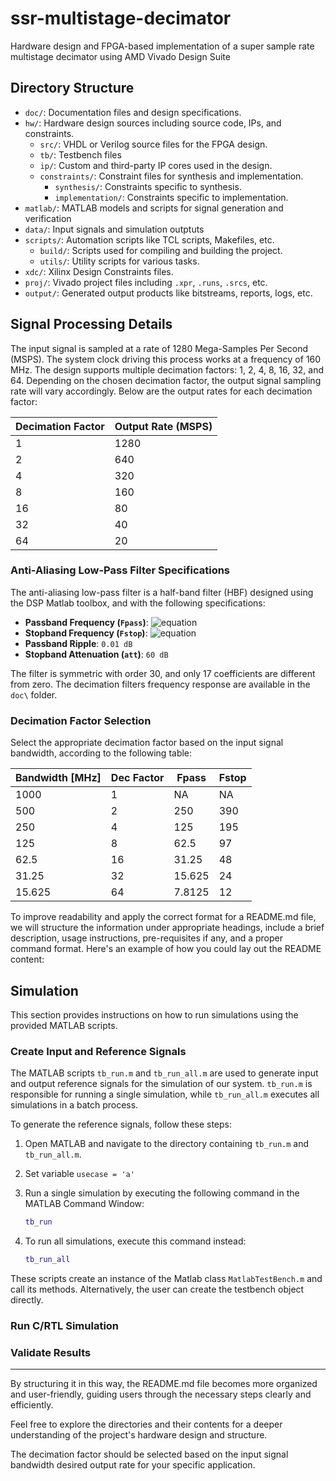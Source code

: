 # ssr-multistage-decimator
Hardware design and FPGA-based implementation of a super sample rate multistage decimator using AMD Vivado Design Suite

## Directory Structure

- `doc/`: Documentation files and design specifications.
- `hw/`: Hardware design sources including source code, IPs, and constraints.
  - `src/`: VHDL or Verilog source files for the FPGA design.
  - `tb/`: Testbench files
  - `ip/`: Custom and third-party IP cores used in the design.
  - `constraints/`: Constraint files for synthesis and implementation.
    - `synthesis/`: Constraints specific to synthesis.
    - `implementation/`: Constraints specific to implementation.
- `matlab/`: MATLAB models and scripts for signal generation and verification
- `data/`: Input signals and simulation outptuts
- `scripts/`: Automation scripts like TCL scripts, Makefiles, etc.
  - `build/`: Scripts used for compiling and building the project.
  - `utils/`: Utility scripts for various tasks.
- `xdc/`: Xilinx Design Constraints files.
- `proj/`: Vivado project files including `.xpr`, `.runs`, `.srcs`, etc.
- `output/`: Generated output products like bitstreams, reports, logs, etc.

## Signal Processing Details

The input signal is sampled at a rate of 1280 Mega-Samples Per Second (MSPS). The system clock driving this process works at a frequency of 160 MHz. The design supports multiple decimation factors: 1, 2, 4, 8, 16, 32, and 64. Depending on the chosen decimation factor, the output signal sampling rate will vary accordingly. Below are the output rates for each decimation factor:

| Decimation Factor | Output Rate (MSPS) |
|-------------------|--------------------|
| 1                 | 1280               |
| 2                 | 640                |
| 4                 | 320                |
| 8                 | 160                |
| 16                | 80                 |
| 32                | 40                 |
| 64                | 20                 |

### Anti-Aliasing Low-Pass Filter Specifications

The anti-aliasing low-pass filter is a half-band filter (HBF) designed using the DSP Matlab toolbox, and with the following specifications:

- **Passband Frequency (`Fpass`)**: ![equation](https://latex.codecogs.com/gif.latex?\dpi{110}\frac{\pi}{2.56})
- **Stopband Frequency (`Fstop`)**: ![equation](https://latex.codecogs.com/gif.latex?\dpi{110}\frac{\pi}{1.641})
- **Passband Ripple**: `0.01 dB`
- **Stopband Attenuation (`att`)**: `60 dB`

The filter is symmetric with order 30, and only 17 coefficients are different from zero. The decimation filters frequency response are available in the `doc\` folder.

### Decimation Factor Selection

Select the appropriate decimation factor based on the input signal bandwidth, according to the following table:

| Bandwidth [MHz] | Dec Factor | Fpass   | Fstop |
|-----------------|------------|---------|-------|
| 1000            | 1          | NA      | NA    |
| 500             | 2          | 250     | 390   |
| 250             | 4          | 125     | 195   |
| 125             | 8          | 62.5    | 97    |
| 62.5            | 16         | 31.25   | 48    |
| 31.25           | 32         | 15.625  | 24    |
| 15.625          | 64         | 7.8125  | 12    |


To improve readability and apply the correct format for a README.md file, we will structure the information under appropriate headings, include a brief description, usage instructions, pre-requisites if any, and a proper command format. Here's an example of how you could lay out the README content:

## Simulation

This section provides instructions on how to run simulations using the provided MATLAB scripts.

### Create Input and Reference Signals

The MATLAB scripts `tb_run.m` and `tb_run_all.m` are used to generate input and output reference signals for the simulation of our system. `tb_run.m` is responsible for running a single simulation, while `tb_run_all.m` executes all simulations in a batch process.

To generate the reference signals, follow these steps:

1. Open MATLAB and navigate to the directory containing `tb_run.m` and `tb_run_all.m`.
2. Set variable `usecase = 'a'`
3. Run a single simulation by executing the following command in the MATLAB Command Window:

   ```matlab
   tb_run
   ```

4. To run all simulations, execute this command instead:

   ```matlab
   tb_run_all
   ```

These scripts create an instance of the Matlab class `MatlabTestBench.m` and call its methods. Alternatively, the user can create the testbench object directly.

### Run C/RTL Simulation

### Validate Results

---

By structuring it in this way, the README.md file becomes more organized and user-friendly, guiding users through the necessary steps clearly and efficiently.

Feel free to explore the directories and their contents for a deeper understanding of the project's hardware design and structure.

The decimation factor should be selected based on the input signal bandwidth desired output rate for your specific application.
